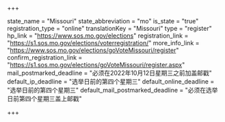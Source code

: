 +++

state_name = "Missouri"
state_abbreviation = "mo"
is_state = "true"
registration_type = "online"
translationKey = "Missouri"
type = "register"
hp_link = "https://www.sos.mo.gov/elections"
registration_link = "https://s1.sos.mo.gov/elections/voterregistration/"
more_info_link = "https://www.sos.mo.gov/elections/goVoteMissouri/register"
confirm_registration_link = "https://s1.sos.mo.gov/elections/goVoteMissouri/register.aspx"
mail_postmarked_deadline = "必须在2022年10月12日星期三之前加盖邮戳"
default_ip_deadline = "选举日前的第四个星期三"
default_online_deadline = "选举日前的第四个星期三"
default_mail_postmarked_deadline = "必须在选举日前第四个星期三盖上邮戳"

+++